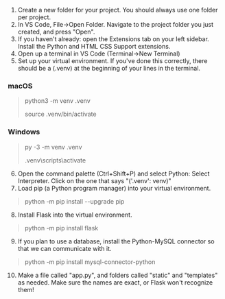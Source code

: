 1. Create a new folder for your project. You should always use one folder per project.
2. In VS Code, File->Open Folder. Navigate to the project folder you just created, and press "Open".
3. If you haven't already: open the Extensions tab on your left sidebar. Install the Python and HTML CSS Support extensions.
4. Open up a terminal in VS Code (Terminal->New Terminal)
5. Set up your virtual environment. If you've done this correctly, there should be a (.venv) at the beginning of your lines in the terminal. 
### macOS
> python3 -m venv .venv
> 
> source .venv/bin/activate

### Windows
> py -3 -m venv .venv
> 
> .venv\scripts\activate
6. Open the command palette (Ctrl+Shift+P) and select Python: Select Interpreter. Click on the one that says "('.venv': venv)"
7. Load pip (a Python program manager) into your virtual environment.
> python -m pip install --upgrade pip
8. Install Flask into the virtual environment.
> python -m pip install flask
9. If you plan to use a database, install the Python-MySQL connector so that we can communicate with it.
> python -m pip install mysql-connector-python 
10. Make a file called "app.py", and folders called "static" and "templates" as needed. Make sure the names are exact, or Flask won't recognize them!
